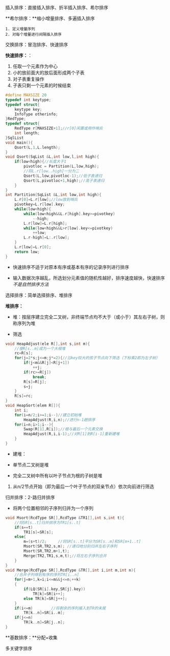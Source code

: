插入排序：直接插入排序、折半插入排序、希尔排序

**希尔排序：**缩小增量排序、多遍插入排序

	1. 定义增量序列
	2. 对每个增量进行间隔插入排序

交换排序：冒泡排序、快速排序

**快速排序：**：

1. 任取一个元素作为中心
2. 小的放前面大的放后面形成两个子表
3. 对子表重复操作
4. 子表只剩一个元素的时候结束 

```c
#define MAXSIZE 20
typedef int keytype;
typedef struct{
    keytype key;
    InfoType otherinfo;
}RedType;
typedef struct{
    RedType r[MAXSIZE+1];//r[0]闲置或用作哨兵
    int length;
}SqlList
void main(){
    Qsort(L,1,L.length);
}
void Qsort(SqList &L,int low,l,int high){
    if(low<high){//长度大于1
        pivotloc = Partition(L,low,high);
        //将L.r[low..high]一分为二
        Qsort(L,low,pivotloc-1);//低子表递归
        Qsort(L,pivotloc+1,high);//高子表递归
    }
}
int Partition(SqList &L,int low,int high){
    L.r[0]=L.r[low];//low放到哨兵
    pivotkey=L.r[low].key;
    while(low<high){
        while(low<high&&L.r[high].key>=pivotkey)
            --high;
        L.r[low]=L.r[high];
        while(low<high&&L>r[low].key<=pivotkey)
            ++low;
        L.r-high]=L:.r[low];
    }
    L.r[low]=L.r[0];
    return low;
}
```

* 快速排序不适于对原本有序或基本有序的记录序列进行排序

* 输入数据次序越乱，所选划分元素值的随机性越好，排序速度越快，快速排序*不是自然排序方法*



选择排序：简单选择排序、堆排序

**堆排序：**

* 堆：按层序建立完全二叉树，非终端节点均不大于（或小于）其左右子树，则称序列为堆

* 筛选

```c
void HeapAdjust(ele R[],int s,int m){
    //使R[s..m]成为一个大根堆
    rc=R[s];
    for(j=2*s;j<=m;j*=2){//沿key较大的孩子节点向下筛选（下标乘2即为左子树）
        if(j<m&&R[j]<R[j+1])
            ++j;
        if(rc>=R[j])
            break;
        R[s]=R[j];
        s=j;
    }
    R[s]=rc;
}
void HeapSort(elem R[]){
    int i;
    for(i=n/2;i>=1;i--)//建立初始堆
        HeapAdjust(R,i,n);//进行n-1趟排序
    for(i=n;i>1;i--){
        Swap(R[1],R[i]);//根与最后一个元素交换
        HeapAdjust(R,i,i-1);//对R[1]到R[i-1]重新建堆
    }
}
```

*  建堆：

  * 单节点二叉树是堆
  * 完全二叉树中所有以叶子节点为根的子树是堆

  1. 从n/2节点开始（即为最后一个叶子节点的双亲节点）依次向前进行筛选

归并排序：2-路归并排序

* 将两个位置相邻的子序列归并为一个序列

```c
void Msort(RcdType SR[],RcdType &TR1[],int s,int t){
    //将SR[s..t]归并排序为TR1[s..t]
    if(s==t)
        TR1[s]=SR[s];
    else{
        m=(s+t)/2;     //将SR[s..t]平分为SR[s..m]和SR[m+1..t]
        Msort(SR,TR2,s,m); //递归地分别归并左右子序列
        Msort(SR,TR2,m+1,t);
        Merge(TR2,TR1,s,m,t);//将左右子序列合并
    }
}
void Merge(RcdType SR[],RcdType &TR[],int i,int m,int n){
    //合并子列得到有序的序列TR[i..n]
    for(j=m+1,k=i;i<=m&&j<=n;++k)
    {
        if(LQ(SR[i].key,SR[j].key))
            TR[k]=SR[i++];
        else TR[k]=SR[j++];
    }
    if(i<=m)		//将剩余的序列接入到TR的末尾
        TR[k..n]=SR[i..m];
    if(j<=n)
        TR[k..n]=SR[j..n];
}
```



**基数排序：**分配+收集

多关键字排序